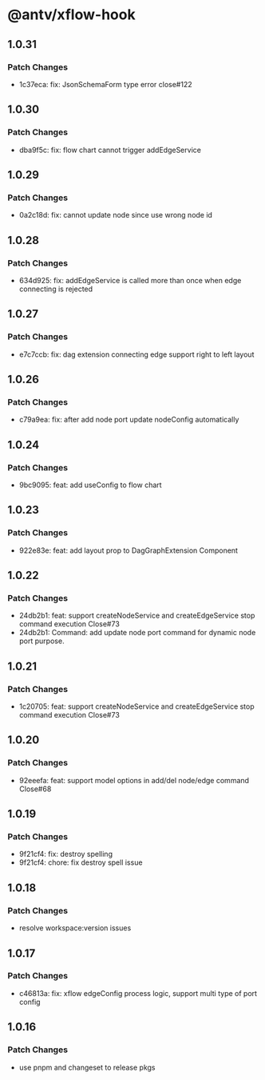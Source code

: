 # @antv/xflow-hook

## 1.0.31

### Patch Changes

- 1c37eca: fix: JsonSchemaForm type error close#122

## 1.0.30

### Patch Changes

- dba9f5c: fix: flow chart cannot trigger addEdgeService

## 1.0.29

### Patch Changes

- 0a2c18d: fix: cannot update node since use wrong node id

## 1.0.28

### Patch Changes

- 634d925: fix: addEdgeService is called more than once when edge connecting is rejected

## 1.0.27

### Patch Changes

- e7c7ccb: fix: dag extension connecting edge support right to left layout

## 1.0.26

### Patch Changes

- c79a9ea: fix: after add node port update nodeConfig automatically

## 1.0.24

### Patch Changes

- 9bc9095: feat: add useConfig to flow chart

## 1.0.23

### Patch Changes

- 922e83e: feat: add layout prop to DagGraphExtension Component

## 1.0.22

### Patch Changes

- 24db2b1: feat: support createNodeService and createEdgeService stop command execution Close#73
- 24db2b1: Command: add update node port command for dynamic node port purpose.

## 1.0.21

### Patch Changes

- 1c20705: feat: support createNodeService and createEdgeService stop command execution Close#73

## 1.0.20

### Patch Changes

- 92eeefa: feat: support model options in add/del node/edge command Close#68

## 1.0.19

### Patch Changes

- 9f21cf4: fix: destroy spelling
- 9f21cf4: chore: fix destroy spell issue

## 1.0.18

### Patch Changes

- resolve workspace:version issues

## 1.0.17

### Patch Changes

- c46813a: fix: xflow edgeConfig process logic, support multi type of port config

## 1.0.16

### Patch Changes

- use pnpm and changeset to release pkgs
